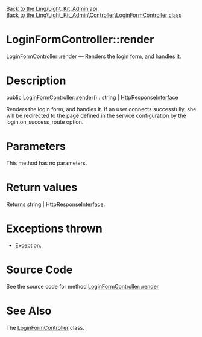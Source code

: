 [Back to the Ling/Light_Kit_Admin api](https://github.com/lingtalfi/Light_Kit_Admin/blob/master/doc/api/Ling/Light_Kit_Admin.md)<br>
[Back to the Ling\Light_Kit_Admin\Controller\LoginFormController class](https://github.com/lingtalfi/Light_Kit_Admin/blob/master/doc/api/Ling/Light_Kit_Admin/Controller/LoginFormController.md)


LoginFormController::render
================



LoginFormController::render — Renders the login form, and handles it.




Description
================


public [LoginFormController::render](https://github.com/lingtalfi/Light_Kit_Admin/blob/master/doc/api/Ling/Light_Kit_Admin/Controller/LoginFormController/render.md)() : string | [HttpResponseInterface](https://github.com/lingtalfi/Light/blob/master/doc/api/Ling/Light/Http/HttpResponseInterface.md)




Renders the login form, and handles it.
If an user connects successfully, she will be redirected to the page defined in the service configuration
by the login.on_success_route option.




Parameters
================

This method has no parameters.


Return values
================

Returns string | [HttpResponseInterface](https://github.com/lingtalfi/Light/blob/master/doc/api/Ling/Light/Http/HttpResponseInterface.md).


Exceptions thrown
================

- [Exception](http://php.net/manual/en/class.exception.php).&nbsp;







Source Code
===========
See the source code for method [LoginFormController::render](https://github.com/lingtalfi/Light_Kit_Admin/blob/master/Controller/LoginFormController.php#L30-L166)


See Also
================

The [LoginFormController](https://github.com/lingtalfi/Light_Kit_Admin/blob/master/doc/api/Ling/Light_Kit_Admin/Controller/LoginFormController.md) class.



